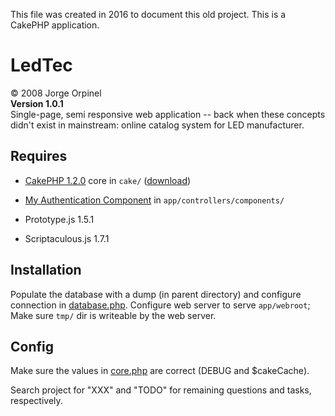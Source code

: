 This file was created in 2016 to document this old project.
This is a CakePHP application.

# LedTec
© 2008 Jorge Orpinel  
**Version 1.0.1**  
Single-page, semi responsive web application -- back when these concepts didn't exist in mainstream: online catalog system for LED manufacturer.

## Requires

* [CakePHP 1.2.0](http://book.cakephp.org/1.2/en/) core  in `cake/` ([download](https://github.com/cakephp/cakephp/releases?after=1.2.1))
* [My Authentication Component](https://github.com/jorgeorpinel/cakephp-authentication) in `app/controllers/components/`


* Prototype.js 1.5.1
* Scriptaculous.js 1.7.1

## Installation

Populate the database with a dump (in parent directory) and configure connection in [database.php](app/config/database.php).
Configure web server to serve `app/webroot`; Make sure `tmp/` dir is writeable by the web server.

## Config

Make sure the values in [core.php](app/config/core.php) are correct (DEBUG and $cakeCache).

Search project for "XXX" and "TODO" for remaining questions and tasks, respectively.
